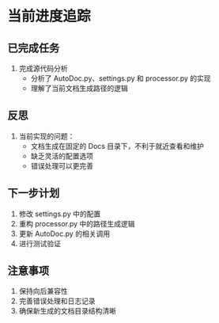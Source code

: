 # 当前进度追踪

## 已完成任务
1. 完成源代码分析
   - 分析了 AutoDoc.py、settings.py 和 processor.py 的实现
   - 理解了当前文档生成路径的逻辑

## 反思
1. 当前实现的问题：
   - 文档生成在固定的 Docs 目录下，不利于就近查看和维护
   - 缺乏灵活的配置选项
   - 错误处理可以更完善

## 下一步计划
1. 修改 settings.py 中的配置
2. 重构 processor.py 中的路径生成逻辑
3. 更新 AutoDoc.py 的相关调用
4. 进行测试验证

## 注意事项
1. 保持向后兼容性
2. 完善错误处理和日志记录
3. 确保新生成的文档目录结构清晰
